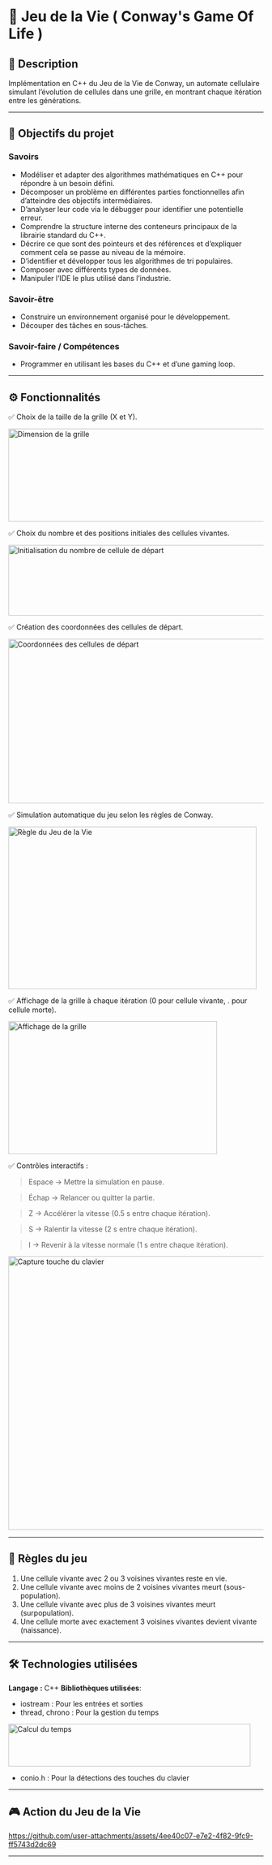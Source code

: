 # 🧬 Jeu de la Vie ( Conway's Game Of Life )

## 📘 Description

Implémentation en C++ du Jeu de la Vie de Conway, un automate cellulaire simulant l’évolution de cellules dans une grille,
en montrant chaque itération entre les générations.

---

## 🎯 Objectifs du projet
### Savoirs
- Modéliser et adapter des algorithmes mathématiques en C++ pour
répondre à un besoin défini.
- Décomposer un problème en différentes parties fonctionnelles afin
d’atteindre des objectifs intermédiaires.
- D’analyser leur code via le débugger pour identifier une potentielle erreur.
- Comprendre la structure interne des conteneurs principaux de la librairie
standard du C++.
- Décrire ce que sont des pointeurs et des références et d’expliquer comment
cela se passe au niveau de la mémoire.
- D’identifier et développer tous les algorithmes de tri populaires.
- Composer avec différents types de données.
- Manipuler l’IDE le plus utilisé dans l’industrie.
### Savoir-être
- Construire un environnement organisé pour le développement.
- Découper des tâches en sous-tâches.
### Savoir-faire / Compétences
- Programmer en utilisant les bases du C++ et d’une gaming loop.
---

## ⚙️ Fonctionnalités
✅ Choix de la taille de la grille (X et Y).

<img width="831" height="183" alt="Dimension de la grille" src="https://github.com/user-attachments/assets/ebadad41-5258-4dd1-ace3-d6c89280833c" />


✅ Choix du nombre et des positions initiales des cellules vivantes.

<img width="875" height="139" alt="Initialisation du nombre de cellule de départ" src="https://github.com/user-attachments/assets/2a4b1e3b-d905-4e2e-80ae-c57cb4fe9277" />


✅ Création des coordonnées des cellules de départ.

<img width="1443" height="324" alt="Coordonnées des cellules de départ" src="https://github.com/user-attachments/assets/a1ac4f92-366e-4d65-8ec4-21b9d70305ac" />


✅ Simulation automatique du jeu selon les règles de Conway.

<img width="490" height="320" alt="Règle du Jeu de la Vie" src="https://github.com/user-attachments/assets/c4843efe-eab6-4570-8e01-430c86d79a62" />

✅ Affichage de la grille à chaque itération (0 pour cellule vivante, . pour cellule morte).

<img width="412" height="262" alt="Affichage de la grille " src="https://github.com/user-attachments/assets/11692a44-7ca3-421d-8002-72e46f54f1ef" />


✅ Contrôles interactifs :

> Espace → Mettre la simulation en pause.

> Échap → Relancer ou quitter la partie.

> Z → Accélérer la vitesse (0.5 s entre chaque itération).

> S → Ralentir la vitesse (2 s entre chaque itération).

> I → Revenir à la vitesse normale (1 s entre chaque itération).

<img width="1022" height="539" alt="Capture touche du clavier" src="https://github.com/user-attachments/assets/59be8aab-4786-4595-862f-b9816fa4b7f3" />


---

## 🧠 Règles du jeu
1. Une cellule vivante avec 2 ou 3 voisines vivantes reste en vie.
2. Une cellule vivante avec moins de 2 voisines vivantes meurt (sous-population).
3. Une cellule vivante avec plus de 3 voisines vivantes meurt (surpopulation).
4. Une cellule morte avec exactement 3 voisines vivantes devient vivante (naissance).

---

## 🛠️ Technologies utilisées
**Langage :** C++
**Bibliothèques utilisées**:
- iostream : Pour les entrées et sorties
- thread, chrono : Pour la gestion du temps
<img width="478" height="84" alt="Calcul du temps" src="https://github.com/user-attachments/assets/e6362582-e85c-45b2-9a80-4db32039e7e7" />

- conio.h : Pour la détections des touches du clavier
---

## 🎮 Action du Jeu de la Vie  

<https://github.com/user-attachments/assets/4ee40c07-e7e2-4f82-9fc9-ff5743d2dc69>

---
